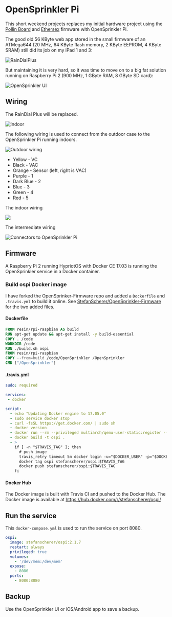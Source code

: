 # OpenSprinkler Pi

This short weekend projects replaces my initial hardware project using the [Pollin Board](http://www.pollin.de/shop/dt/NjI5OTgxOTk-/Bauelemente_Bauteile/Entwicklerboards/Sonstige_Boards/AVR_NET_IO_Fertigmodul.html?gclid=COuLuoa-6tQCFc8K0wod6JcLww) and [Ethersex](http://www.ethersex.de/index.php/Main_Page) firmware with OpenSprinkler Pi.

The good old 56 KByte web app stored in the small firmware of an ATMega644 (20 MHz, 64 KByte flash memory, 2 KByte EEPROM, 4 KByte SRAM) still did its job on my iPad 1 and 3:

![RainDialPlus](images/raindialplus.png)

But maintaining it is very hard, so it was time to move on to a big fat solution running on Raspberry Pi 2 (900 MHz, 1 GByte RAM, 8 GByte SD card):

![OpenSprinkler UI](images/opensprinklerpi.png)

## Wiring

The RainDial Plus will be replaced.

![Indoor](images/RainDial-Plus-AVR-Wiring-Indoor.jpg)

The following wiring is used to connect from the outdoor case to the OpenSprinkler Pi running indoors.

![Outdoor wiring](images/RainDial-Plus-AVR-Wiring-Outdoor.jpg)

* Yellow - VC
* Black - VAC
* Orange - Sensor (left, right is VAC)
* Purple - 1
* Dark Blue - 2
* Blue - 3
* Green - 4
* Red - 5

The indoor wiring

![](images/OpenSprinklerPi-RainDialPlus-Wiring.jpg)

The intermediate wiring

![Connectors to OpenSprinkler Pi](images/OpenSprinklerPi-Wiring.jpg)

## Firmware

A Raspberry Pi 2 running HypriotOS with Docker CE 17.03 is running the OpenSprinkler service in a Docker container.

### Build ospi Docker image

I have forked the OpenSprinker-Firmware repo and added a `Dockerfile` and `.travis.yml` to build it online.
See [StefanScherer/OpenSprinkler-Firmware](https://github.com/StefanScherer/OpenSprinkler-Firmware) for the two added files.

#### Dockerfile

```Dockerfile
FROM resin/rpi-raspbian AS build
RUN apt-get update && apt-get install -y build-essential
COPY . /code
WORKDIR /code
RUN ./build.sh ospi
FROM resin/rpi-raspbian
COPY --from=build /code/OpenSprinkler /OpenSprinkler
CMD ["/OpenSprinkler"]
```

#### .travis.yml

```yaml
sudo: required

services:
 - docker

script:
  - echo "Updating Docker engine to 17.05.0"
  - sudo service docker stop
  - curl -fsSL https://get.docker.com/ | sudo sh
  - docker version
  - docker run --rm --privileged multiarch/qemu-user-static:register --reset
  - docker build -t ospi .
  - >
    if [ -n "$TRAVIS_TAG" ]; then
      # push image
      travis_retry timeout 5m docker login -u="$DOCKER_USER" -p="$DOCKER_PASS"
      docker tag ospi stefanscherer/ospi:$TRAVIS_TAG
      docker push stefanscherer/ospi:$TRAVIS_TAG
    fi
```

#### Docker Hub

The Docker image is built with Travis CI and pushed to the Docker Hub. The Docker image is available at https://hub.docker.com/r/stefanscherer/ospi/

## Run the service

This `docker-compose.yml` is used to run the service on port 8080.

```yaml
ospi:
  image: stefanscherer/ospi:2.1.7
  restart: always
  privileged: true
  volumes:
    - '/dev/mem:/dev/mem'
  expose:
    - 8080
  ports:
    - 8080:8080
```

## Backup

Use the OpenSprinkler UI or iOS/Android app to save a backup.
